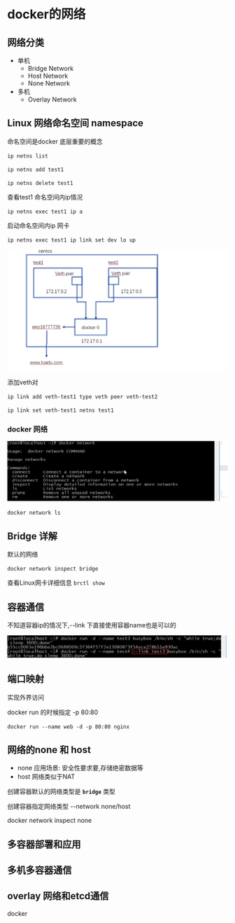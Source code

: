 # docker的网络

## 网络分类

- 单机
  - Bridge Network
  - Host Network
  - None Network
- 多机
  - Overlay Network



## Linux 网络命名空间 namespace

命名空间是docker 底层重要的概念

`ip netns list`

`ip netns add test1`

`ip netns delete test1`

查看test1 命名空间内ip情况

`ip netns exec test1 ip a `

启动命名空间内ip 网卡

`ip netns exec test1 ip link set dev lo up`



![1576553507194](assets/1576553507194.png)



添加veth对

`ip link add veth-test1 type veth peer veth-test2`



`ip link set veth-test1 netns test1`



### docker  网络



![1576562784056](assets/1576562784056.png)

`docker network ls `

## Bridge 详解

默认的网络

`docker network inspect bridge `

查看Linux网卡详细信息 `brctl show `



## 容器通信

不知道容器ip的情况下,--link 下直接使用容器name也是可以的

![1576563914857](assets/1576563914857.png)







## 端口映射

实现外界访问

docker run 的时候指定 -p 80:80 

`docker run --name web -d -p 80:80 nginx`



  



## 网络的none 和 host

- none 应用场景: 安全性要求要,存储绝密数据等
- host 网络类似于NAT

创建容器默认的网络类型是  **`bridge`** 类型



创建容器指定网络类型  --network none/host

docker network inspect none



## 多容器部署和应用



## 多机多容器通信



## overlay 网络和etcd通信



docker

